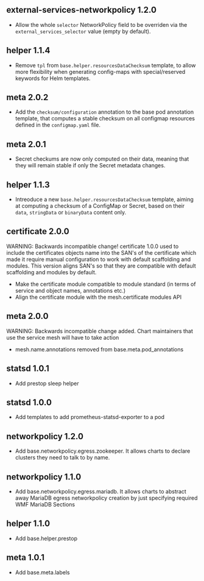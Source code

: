 ## external-services-networkpolicy 1.2.0

- Allow the whole `selector` NetworkPolicy field to be overriden via the
  `external_services_selector` value (empty by default).

## helper 1.1.4

- Remove `tpl` from `base.helper.resourcesDataChecksum` template, to allow
  more flexibility when generating config-maps with special/reserved keywords
  for Helm templates.

## meta 2.0.2
- Add the `checksum/configuration` annotation to the base pod annotation template,
  that computes a stable checksum on all configmap resources defined in the `configmap.yaml`
  file.

## meta 2.0.1
- Secret checkums are now only computed on their data, meaning that they will remain
  stable if only the Secret metadata changes.

## helper 1.1.3

- Intreoduce a new `base.helper.resourcesDataChecksum` template, aiming at computing
  a checksum of a ConfigMap or Secret, based on their `data`, `stringData` or `binaryData`
  content only.

## certificate 2.0.0

WARNING: Backwards incompatible change!
certificate 1.0.0 used to include the certificates objects name into the SAN's of the certificate which made it
require manual configuration to work with default scaffolding and modules. This version aligns SAN's so that
they are compatible with default scaffolding and modules by default.

- Make the certificate module compatible to module standard (in terms of service and object names, annotations etc.)
- Align the certificate module with the mesh.certificate modules API

## meta 2.0.0

WARNING: Backwards incompatible change added. Chart maintainers that use the
service mesh will have to take action

- mesh.name.annotations removed from base.meta.pod_annotations

## statsd 1.0.1
- Add prestop sleep helper

## statsd 1.0.0
- Add templates to add prometheus-statsd-exporter to a pod

## networkpolicy 1.2.0

- Add base.networkpolicy.egress.zookeeper. It allows charts to declare
 clusters they need to talk to by name.

## networkpolicy 1.1.0

- Add base.networkpolicy.egress.mariadb. It allows charts to abstract away
  MariaDB egress networkpolicy creation by just specifying required WMF MariaDB
  Sections

## helper 1.1.0
- Add base.helper.prestop

## meta 1.0.1

- Add base.meta.labels
